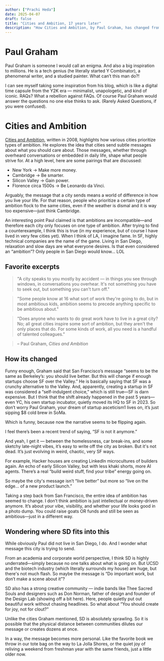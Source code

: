 ```yaml
---
author: ["Prachi Heda"]
date: 2025-04-07
draft: false
title: "Cities and Ambition, 17 years later"
description: "How Cities and Ambition, by Paul Graham, has changed from my point of view."
---
```


# Paul Graham

Paul Graham is someone I would call an enigma. And also a big inspiration to millions. He is a tech genius (he literally started Y Combinator), a phenomenal writer, and a studied painter. What can’t this man do?!

I can see myself taking some inspiration from his blog, which is like a digital time capsule from the Y2K era — minimalist, unapologetic, and kind of iconic. RAQs? What a rebellion against FAQs. Of course Paul Graham would answer the questions no one else thinks to ask. (Rarely Asked Questions, if you were confused).

# Cities and Ambition

[Cities and Ambition](https://paulgraham.com/cities.html), written in 2008, highlights how various cities prioritize types of ambition. He explores the idea that cities send subtle messages about what you should care about. Those messages, whether through overheard conversations or embedded in daily life, shape what people strive for. At a high level, here are some pairings that are discussed:

- New York -> Make more money.
- Cambridge -> Be smarter.
- Silicon Valley -> Gain power.
- Florence circa 1500s -> Be Leonardo da Vinci.
  
Arguably, the message that a city sends means a world of difference in how you live your life. For that reason, people who prioritize a certain type of ambition flock to the same cities, even if the weather is dismal and it is way too expensive—just think Cambridge.

An interesting point Paul claimed is that ambitions are incompatible—and therefore each city only focuses on one type of ambition. After trying to find a counterexample, I think this is true (in my experience, but of course I have lived in very few cities yet). When I think of LA, I imagine fame. In SF, highly technical companies are the name of the game. Living in San Diego, relaxation and slow days are what everyone desires. Is that even considered an “ambition”? Only people in San Diego would know… LOL

## Favorite excerpts

> "A city speaks to you mostly by accident — in things you see through windows, in conversations you overhear. It's not something you have to seek out, but something you can't turn off."

> "Some people know at 16 what sort of work they're going to do, but in most ambitious kids, ambition seems to precede anything specific to be ambitious about."

> "Does anyone who wants to do great work have to live in a great city? No; all great cities inspire some sort of ambition, but they aren't the only places that do. For some kinds of work, all you need is a handful of talented colleagues."

> – Paul Graham, *Cities and Ambition*

## How its changed

Funny enough, Graham said that San Francisco’s message “seems to be the same as Berkeley’s: you should live better. But this will change if enough startups choose SF over the Valley.” He is basically saying that SF was a crunchy alternative to the Valley. And, apparently, creating a startup in SF was considered a “self-indulgent choice,” which is still true—SF is darn expensive. But I think that the shift already happened in the past 5 years—even YC, his own startup incubator, quietly moved its HQ to SF in 2023. So don’t worry Paul Graham, your dream of startup asceticism1 lives on, it’s just sipping $8 cold brew in SoMa.

Which is funny, because now the narrative seems to be flipping again.

I feel there’s been a recent trend of saying, “SF is not it anymore.”

And yeah, I get it — between the homelessness, car break-ins, and some sketchy late-night vibes, it’s easy to write off the city as broken. But it's not dead. It’s just evolving in weird, chaotic, very SF ways.

For example, Hacker houses are creating LinkedIn microcultures of builders again. An echo of early Silicon Valley, but with less khaki shorts, more AI agents. There’s a real “build weird stuff, find your tribe” energy going on.

So maybe the city's message isn’t “live better” but more so “live on the edge… of a new product launch.”

Taking a step back from San Francisco, the entire idea of ambition has seemed to change. I don’t think ambition is just intellectual or money-driven anymore. It’s about your vibe, visibility, and whether your life looks good in a photo dump. You could raise goats OR funds and still be seen as ambitious—just in a different way. 

## Wondering where SD fits into this

While obviously Paul did not live in San Diego, I do. And I wonder what message this city is trying to send.

From an academia and corporate world perspective, I think SD is highly underrated—simply because no one talks about what is going on. But UCSD and the biotech industry (which literally surrounds my house) are huge, but there's not much flash. So maybe the message is “Do important work, but don’t make a scene about it”?

SD also has a strong creative community — indie bands like Thee Sacred Souls and designers such as Don Norman, father of design and founder of the Design Lab (showing off a bit here). Here, people quietly put out beautiful work without chasing headlines. So what about “You should create for joy, not for clout?"

Unlike the cities Graham mentioned, SD is absolutely sprawling. So it is possible that the physical distance between communities dilutes our message or creates dozens at once.

In a way, the message becomes more personal. Like the favorite book we throw in our tote bag on the way to La Jolla Shores, or the quiet joy of reliving a weekend from freshman year with the same friends, just a little older now.

[^1]: Asceticism = a lifestyle characterized by self-discipline and avoidance of indulgence. In Grahams eyes, cup-noodle fueled coding marathons, not matcha on tap.